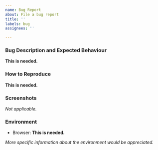 ```yaml
---
name: Bug Report
about: File a bug report
title: ''
labels: bug
assignees: ''

---
```


### Bug Description and Expected Behaviour
**This is needed.**

### How to Reproduce
**This is needed.**

### Screenshots
*Not applicable.*

### Environment
- Browser: **This is needed.**

*More specific information about the environment would be appreciated.*
